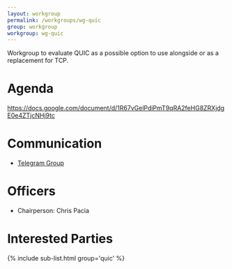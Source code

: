 ```yaml
---
layout: workgroup
permalink: /workgroups/wg-quic
group: workgroup
workgroup: wg-quic
---
```


Workgroup to evaluate QUIC as a possible option to use alongside or as a replacement for TCP.

# Agenda

https://docs.google.com/document/d/1R67vGelPdiPmT9qRA2feHG8ZRXjdgE0e4ZTjcNHj9tc

# Communication

* [Telegram Group](https://t.me/joinchat/HwPr_FbtMTjL5ODDbuzsag)

# Officers

 * Chairperson: Chris Pacia

# Interested Parties

{% include sub-list.html group='quic' %}
